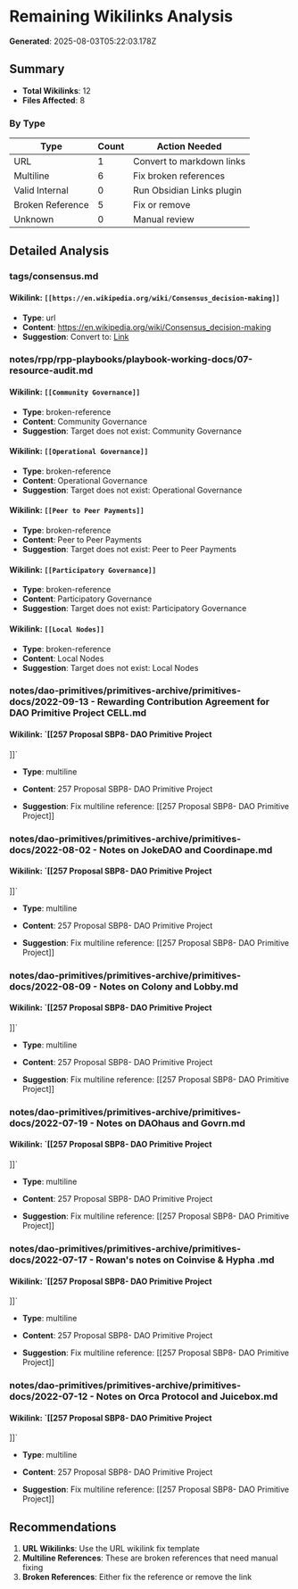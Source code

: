 # Remaining Wikilinks Analysis

**Generated**: 2025-08-03T05:22:03.178Z

## Summary

- **Total Wikilinks**: 12
- **Files Affected**: 8

### By Type
| Type | Count | Action Needed |
|------|-------|---------------|
| URL | 1 | Convert to markdown links |
| Multiline | 6 | Fix broken references |
| Valid Internal | 0 | Run Obsidian Links plugin |
| Broken Reference | 5 | Fix or remove |
| Unknown | 0 | Manual review |

## Detailed Analysis

### tags/consensus.md

#### Wikilink: `[[https://en.wikipedia.org/wiki/Consensus_decision-making]]`
- **Type**: url
- **Content**: https://en.wikipedia.org/wiki/Consensus_decision-making
- **Suggestion**: Convert to: [Link](https://en.wikipedia.org/wiki/Consensus_decision-making)

### notes/rpp/rpp-playbooks/playbook-working-docs/07-resource-audit.md

#### Wikilink: `[[Community Governance]]`
- **Type**: broken-reference
- **Content**: Community Governance
- **Suggestion**: Target does not exist: Community Governance

#### Wikilink: `[[Operational Governance]]`
- **Type**: broken-reference
- **Content**: Operational Governance
- **Suggestion**: Target does not exist: Operational Governance

#### Wikilink: `[[Peer to Peer Payments]]`
- **Type**: broken-reference
- **Content**: Peer to Peer Payments
- **Suggestion**: Target does not exist: Peer to Peer Payments

#### Wikilink: `[[Participatory Governance]]`
- **Type**: broken-reference
- **Content**: Participatory Governance
- **Suggestion**: Target does not exist: Participatory Governance

#### Wikilink: `[[Local Nodes]]`
- **Type**: broken-reference
- **Content**: Local Nodes
- **Suggestion**: Target does not exist: Local Nodes

### notes/dao-primitives/primitives-archive/primitives-docs/2022-09-13 - Rewarding Contribution Agreement for DAO Primitive Project CELL.md

#### Wikilink: `[[257 Proposal SBP8- DAO Primitive Project
]]`
- **Type**: multiline
- **Content**: 257 Proposal SBP8- DAO Primitive Project

- **Suggestion**: Fix multiline reference: [[257 Proposal SBP8- DAO Primitive Project]]

### notes/dao-primitives/primitives-archive/primitives-docs/2022-08-02 - Notes on JokeDAO and Coordinape.md

#### Wikilink: `[[257 Proposal SBP8- DAO Primitive Project
]]`
- **Type**: multiline
- **Content**: 257 Proposal SBP8- DAO Primitive Project

- **Suggestion**: Fix multiline reference: [[257 Proposal SBP8- DAO Primitive Project]]

### notes/dao-primitives/primitives-archive/primitives-docs/2022-08-09 - Notes on Colony and Lobby.md

#### Wikilink: `[[257 Proposal SBP8- DAO Primitive Project
]]`
- **Type**: multiline
- **Content**: 257 Proposal SBP8- DAO Primitive Project

- **Suggestion**: Fix multiline reference: [[257 Proposal SBP8- DAO Primitive Project]]

### notes/dao-primitives/primitives-archive/primitives-docs/2022-07-19 - Notes on DAOhaus and Govrn.md

#### Wikilink: `[[257 Proposal SBP8- DAO Primitive Project
]]`
- **Type**: multiline
- **Content**: 257 Proposal SBP8- DAO Primitive Project

- **Suggestion**: Fix multiline reference: [[257 Proposal SBP8- DAO Primitive Project]]

### notes/dao-primitives/primitives-archive/primitives-docs/2022-07-17 - Rowan's notes on Coinvise & Hypha .md

#### Wikilink: `[[257 Proposal SBP8- DAO Primitive Project
]]`
- **Type**: multiline
- **Content**: 257 Proposal SBP8- DAO Primitive Project

- **Suggestion**: Fix multiline reference: [[257 Proposal SBP8- DAO Primitive Project]]

### notes/dao-primitives/primitives-archive/primitives-docs/2022-07-12 - Notes on Orca Protocol and Juicebox.md

#### Wikilink: `[[257 Proposal SBP8- DAO Primitive Project
]]`
- **Type**: multiline
- **Content**: 257 Proposal SBP8- DAO Primitive Project

- **Suggestion**: Fix multiline reference: [[257 Proposal SBP8- DAO Primitive Project]]

## Recommendations

1. **URL Wikilinks**: Use the URL wikilink fix template
2. **Multiline References**: These are broken references that need manual fixing
4. **Broken References**: Either fix the reference or remove the link
